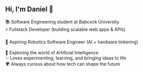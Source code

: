 ## Hi, I'm Daniel 🧡

📚 Software Engineering student at Babcock University<br>
⚡ Fullstack Developer (building scalable web apps & APIs)<br>  
🤖 Aspiring Robotics Software Engineer (AI + hardware tinkering)<br>  
🧠 Exploring the world of Artificial Intelligence<br>
✨ Loves experimenting, learning, and bringing ideas to life<br>
🌍 Always curious about how tech can shape the future<br>
